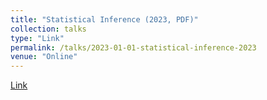 ```yaml
---
title: "Statistical Inference (2023, PDF)"
collection: talks
type: "Link"
permalink: /talks/2023-01-01-statistical-inference-2023
venue: "Online"
---
```


[Link](https://github.com/nlyu1/Fall-2023/blob/main/Stat-111/Notes/Statistical%20Inference.pdf)
